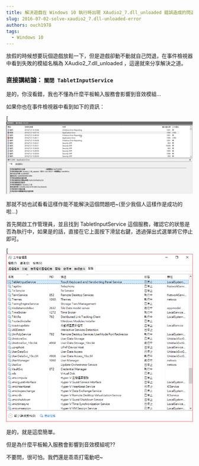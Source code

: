 ```yaml
---
title: 解決遊戲在 Windows 10 執行時出現 XAudio2_7.dll_unloaded 錯誤造成的閃退
slug: 2016-07-02-solve-xaudio2_7.dll-unloaded-error
authors: ouch1978
tags:
  - Windows 10
---
```


放假的時候想要玩個遊戲放鬆一下，但是遊戲卻動不動就自己閃退，在事件檢視器中看到失敗的模組名稱為 XAudio2_7.dll_unloaded ，這邊就來分享解決之道。

### 直接講結論： **`關閉 TabletInputService`**

是的，你沒看錯，我也不懂為什麼平板輸入服務會影響到音效模組...

如果你也在事件檢視器中看到如下的資訊：

[![事件檢視器中顯示的錯誤資訊](Error-In-Event-Viewer.png)

那就不妨也試看看這樣作能不能解決這個問題吧~(至少我個人這樣作是成功的啦...)

首先開啟工作管理員，並且找到 TabletInputService 這個服務，確認它的狀態是否為執行中，如果是的話，直接在它上面按下滑鼠右鍵，透過彈出式選單將它停止即可。

[![關閉 TabletInputService](Turn-Off-Tablet-Input-Service.png)

是的，就是這麼簡單。

但是為什麼平板輸入服務會影響到音效模組呢??

不要問，很可怕。我們還是乖乖打電動吧~
